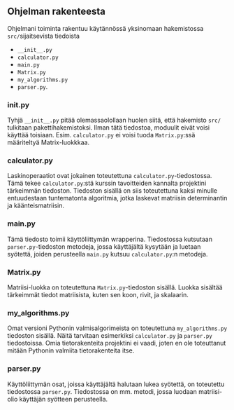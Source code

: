 ## Ohjelman rakenteesta
Ohjelmani toiminta rakentuu käytännössä yksinomaan hakemistossa `src/`sijaitsevista tiedoista
- `__init__.py`
- `calculator.py`
- `main.py`
- `Matrix.py`
- `my_algorithms.py`
- `parser.py`.

### __init__.py
Tyhjä `__init__.py` pitää olemassaolollaan huolen siitä, että hakemisto `src/` tulkitaan pakettihakemistoksi. Ilman tätä
tiedostoa, moduulit eivät voisi käyttää toisiaan. Esim. `calculator.py` ei voisi tuoda `Matrix.py`:ssä määriteltyä
Matrix-luokkkaa.

### calculator.py
Laskinoperaatiot ovat jokainen toteutettuna `calculator.py`-tiedostossa. Tämä tekee `calculator.py`:stä kurssin tavoitteiden
kannalta projektini tärkeimmän tiedoston. Tiedoston sisällä on siis toteutettuna kaksi minulle entuudestaan tuntematonta
algoritmia, jotka laskevat matriisin determinantin ja käänteismatriisin.

### main.py
Tämä tiedosto toimii käyttöliittymän wrapperina. Tiedostossa kutsutaan `parser.py`-tiedoston metodeja, jossa käyttäjältä
kysytään ja luetaan syötettä, joiden perusteella `main.py` kutsuu `calculator.py`:n metodeja.

### Matrix.py
Matriisi-luokka on toteutettuna `Matrix.py`-tiedoston sisällä. Luokka sisältää tärkeimmät tiedot matriisista, kuten sen koon,
rivit, ja skalaarin.

### my_algorithms.py
Omat versioni Pythonin valmisalgorimeista on toteutettuna `my_algorithms.py` tiedoston sisällä. Näitä tarvitaan esimerkiksi
`calculator.py` ja `parser.py` tiedostoissa. Omia tietorakenteita projektini ei vaadi, joten en ole toteuttanut mitään
Pythonin valmiita tietorakenteita itse.

### parser.py
Käyttöliittymän osat, joissa käyttäjältä halutaan lukea syötettä, on toteutettu tiedostossa `parser.py`. Tiedostossa on mm.
metodi, jossa luodaan matriisi-olio käyttäjän syötteen perusteella.
